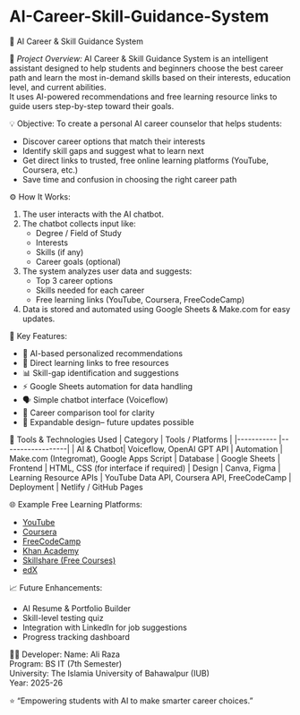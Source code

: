# AI-Career-Skill-Guidance-System
 🎯 AI Career & Skill Guidance System

📘 *Project Overview:*
AI Career & Skill Guidance System is an intelligent assistant designed to help students and beginners choose the best career path and learn the most in-demand skills based on their interests, education level, and current abilities.  
It uses AI-powered recommendations and free learning resource links to guide users step-by-step toward their goals.

💡 Objective:
To create a personal AI career counselor that helps students:
- Discover career options that match their interests  
- Identify skill gaps and suggest what to learn next  
- Get direct links to trusted, free online learning platforms (YouTube, Coursera, etc.)  
- Save time and confusion in choosing the right career path  


 ⚙️ How It Works:
1. The user interacts with the AI chatbot.  
2. The chatbot collects input like:
   - Degree / Field of Study  
   - Interests  
   - Skills (if any)  
   - Career goals (optional)  
3. The system analyzes user data and suggests:
   - Top 3 career options  
   - Skills needed for each career  
   - Free learning links (YouTube, Coursera, FreeCodeCamp)  
4. Data is stored and automated using Google Sheets & Make.com for easy updates.


 🚀 Key Features:
- 🧠 AI-based personalized recommendations 
- 🔗 Direct learning links to free resources  
- 📊 Skill-gap identification and suggestions  
- ⚡ Google Sheets automation for data handling  
- 🗣️ Simple chatbot interface (Voiceflow)  
- 🧾 Career comparison tool for clarity  
- 🧩 Expandable design– future updates possible  


 🧰 Tools & Technologies Used
| Category    |  Tools / Platforms |
|-----------  |------------------|
| AI & Chatbot| Voiceflow, OpenAI GPT API 
| Automation  | Make.com (Integromat), Google Apps Script 
| Database    | Google Sheets 
| Frontend    | HTML, CSS (for interface if required) 
| Design      | Canva, Figma 
| Learning Resource APIs | YouTube Data API, Coursera API, FreeCodeCamp 
| Deployment   | Netlify / GitHub Pages 



🌐 Example Free Learning Platforms:
- [YouTube](https://www.youtube.com)
- [Coursera](https://www.coursera.org)
- [FreeCodeCamp](https://www.freecodecamp.org)
- [Khan Academy](https://www.khanacademy.org)
- [Skillshare (Free Courses)](https://www.skillshare.com)
- [edX](https://www.edx.org)


 📈 Future Enhancements:
- AI Resume & Portfolio Builder  
- Skill-level testing quiz  
- Integration with LinkedIn for job suggestions  
- Progress tracking dashboard  

 👨‍💻 Developer:
Name: Ali Raza  
Program: BS IT (7th Semester)  
University:  The Islamia University of Bahawalpur (IUB)  
Year: 2025-26 


⭐ “Empowering students with AI to make smarter career choices.”

